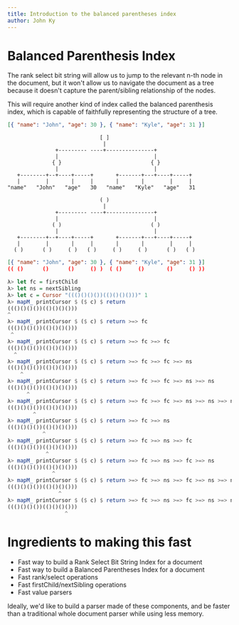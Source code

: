 ```yaml
---
title: Introduction to the balanced parentheses index
author: John Ky
---
```


# Balanced Parenthesis Index

The rank select bit string will allow us to jump to the relevant n-th node in
the document, but it won't allow us to navigate the document as a tree because
it doesn't capture the parent/sibling relationship of the nodes.

This will require another kind of index called the balanced parenthesis index,
which is capable of faithfully representing the structure of a tree.

```json
[{ "name": "John", "age": 30 }, { "name": "Kyle", "age": 31 }]
```

```text
                             [ ]
                              |
               +--------- ----+---------------+
               |                              |
              { }                            { }
               |                              |
   +--------+--+----+-----+       +-------+---+----+-----+
   |        |       |     |       |       |        |     |
"name"   "John"   "age"   30   "name"   "Kyle"   "age"   31
```

```text
                             ( )
                              |
               +--------- ----+---------------+
               |                              |
              ( )                            ( )
               |                              |
   +--------+--+----+-----+       +-------+---+----+-----+
   |        |       |     |       |       |        |     |
  ( )      ( )     ( )   ( )     ( )     ( )      ( )   ( )
```

```json
[{ "name": "John", "age": 30 }, { "name": "Kyle", "age": 31 }]
(( ()      ()      ()     () )  ( ()     ()       ()     () ))
```

```haskell
λ> let fc = firstChild
λ> let ns = nextSibling
λ> let c = Cursor "((()()()())(()()()()))" 1
λ> mapM_ printCursor $ ($ c) $ return
((()()()())(()()()()))
^
λ> mapM_ printCursor $ ($ c) $ return >=> fc
((()()()())(()()()()))
 ^
λ> mapM_ printCursor $ ($ c) $ return >=> fc >=> fc
((()()()())(()()()()))
  ^
λ> mapM_ printCursor $ ($ c) $ return >=> fc >=> fc >=> ns
((()()()())(()()()()))
    ^
λ> mapM_ printCursor $ ($ c) $ return >=> fc >=> fc >=> ns >=> ns
((()()()())(()()()()))
      ^
λ> mapM_ printCursor $ ($ c) $ return >=> fc >=> fc >=> ns >=> ns >=> ns
((()()()())(()()()()))
        ^
λ> mapM_ printCursor $ ($ c) $ return >=> fc >=> ns
((()()()())(()()()()))
           ^
λ> mapM_ printCursor $ ($ c) $ return >=> fc >=> ns >=> fc
((()()()())(()()()()))
            ^
λ> mapM_ printCursor $ ($ c) $ return >=> fc >=> ns >=> fc >=> ns
((()()()())(()()()()))
              ^
λ> mapM_ printCursor $ ($ c) $ return >=> fc >=> ns >=> fc >=> ns >=> ns
((()()()())(()()()()))
                ^
λ> mapM_ printCursor $ ($ c) $ return >=> fc >=> ns >=> fc >=> ns >=> ns >=> ns
((()()()())(()()()()))
                  ^
```

# Ingredients to making this fast

* Fast way to build a Rank Select Bit String Index for a document
* Fast way to build a Balanced Parentheses Index for a document
* Fast rank/select operations
* Fast firstChild/nextSibling operations
* Fast value parsers

Ideally, we'd like to build a parser made of these components, and be faster
than a traditional whole document parser while using less memory.
